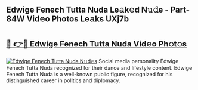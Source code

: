 ## Edwige Fenech Tutta Nuda Le𝚊k𝚎d N𝚞𝚍e - Part-84W Vid𝚎o Photos Le𝚊ks UXj7b

# <h2><a href="http://fbdg06.evod.top/?m=Edwige+Fenech+Tutta+Nuda">🔗 👉🔴 Edwige Fenech Tutta Nuda Vid𝚎o Ph𝚘t𝚘s</a></h2>

[![Edwige Fenech Tutta Nuda N𝚞d𝚎s](https://i.imgur.com/8V9OHl7.gif)](http://fbdg06.evod.top/?m=Edwige+Fenech+Tutta+Nuda)
Social media personality Edwige Fenech Tutta Nuda recognized for their dance and lifestyle content. Edwige Fenech Tutta Nuda is a well-known public figure, recognized for his distinguished career in politics and diplomacy. 
